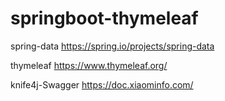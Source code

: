 # springboot-thymeleaf

spring-data  https://spring.io/projects/spring-data 


thymeleaf  https://www.thymeleaf.org/


knife4j-Swagger  https://doc.xiaominfo.com/
